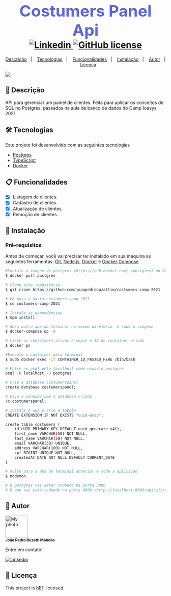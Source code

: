 <h1 align="center">
  <strong style="color: #5965E0; font-size: 50px;"> Costumers Panel Api </strong>
  <br />
  <a href="www.linkedin.com/in/joão-pedro-buzatti-mendes-b032301ba">
    <img alt="Linkedin" src="https://img.shields.io/badge/-João%20Pedro%20Buzatti%20Mendes-29B6D1?label=Linkedin&logo=linkedin&style=flat-square">
  </a>
  <a href="https://github.com/joaopedrobuzattim/-----------/------/master/LICENSE.txt">
    <img alt="GitHub license" src="https://img.shields.io/github/license/joaopedrobuzattim/costumers-camp-2021?logo=mint&style=flat-square">
  </a>
</h1>
<p align="center">
  <a href="#page_facing_up-descrição">Descrição</a>&nbsp;&nbsp;&nbsp;|&nbsp;&nbsp;&nbsp;
  <a href="#-tecnologias">Tecnologias</a>&nbsp;&nbsp;&nbsp;|&nbsp;&nbsp;&nbsp;
  <a href="#clipboard-Funcionalidades">Funcionalidades</a>&nbsp;&nbsp;&nbsp;|&nbsp;&nbsp;&nbsp;
  <a href="#closed_book-instalação">Instalação</a>&nbsp;&nbsp;&nbsp;|&nbsp;&nbsp;&nbsp;
  <a href="#man-Autor">Autor</a>&nbsp;&nbsp;&nbsp;|&nbsp;&nbsp;&nbsp;
  <a href="#memo-Licença">Licença</a>
</p>

<img src="./.github/images/screens-moveit-2.0.svg" />

## :page_facing_up: Descrição
API para gerenciar um painel de clientes. Feita para aplicar os conceitos de SQL no Postgres, passados na aula de banco de dados do Camp Ioasys 2021.    

## 🛠 Tecnologias
Este projeto foi desenvolvido com as seguintes tecnologias

- [Postgres](https://www.postgresql.org/)
- [TypeScript](https://www.typescriptlang.org/)
- [Docker](https://www.docker.com/)


## :clipboard: Funcionalidades
- [x] Listagem de clientes.
- [x] Cadastro de clientes.
- [x] Atualização de clientes.
- [x] Remoção de clientes.

## :closed_book: Instalação

### Pré-requisitos
Antes de começar, você vai precisar ter instalado em sua máquina as seguintes ferramentas:
[Git](https://git-scm.com), [Node.js](https://nodejs.org/en/), [Docker](https://www.docker.com/) e [Docker Compose](https://docs.docker.com/compose/install/)

```bash
#Instale a imagem do postgres (https://hub.docker.com/_/postgres) no Docker
$ docker pull postgres

# Clone este repositório.
$ git clone https://github.com/joaopedrobuzattim/costumers-camp-2021

# Vá para a pasta costumers-camp-2021
$ cd costumers-camp-2021

# Instale as dependências
$ npm install 

# Abra outra aba do terminal no mesmo diretório  e rode o compose
$ docker-compose up -d

# Liste os containers ativos e copie o ID do container criado
$ docker ps

#Execute o container pelo terminal
$ sudo docker exec -it CONTAINER_ID_PASTED_HERE /bin/bash

# Entre no psql pelo localhost como usuario postgres
psql -h localhost -U postgres

# Crie a database costumerspanel
create database costumerspanel;

# Faça a conexão com a database criada
\c costumerspanel;

# Instale o uui e crie a tabela
CREATE EXTENSION IF NOT EXISTS "uuid-ossp";

create table costumers (
    id UUID PRIMARY KEY DEFAULT uuid_generate_v4(),
    first_name VARCHAR(50) NOT NULL,
    last_name VARCHAR(50) NOT NULL,
    email VARCHAR(50) UNIQUE,
    address VARCHAR(100) NOT NULL,
    cpf BIGINT UNIQUE NOT NULL,
    createdAt DATE NOT NULL DEFAULT CURRENT_DATE
) 

# Volte para a aba do terminal anterior e rode a aplicação
$ nodemon

# O postgres vai estar rodando na porta 3000
# O app vai está rodando na porta 8000 <http://localhost:8000/api/v1/costumers>
```
## :man: Autor

<a href="https://github.com/joaopedrobuzattim/">
 <img src="https://avatars.githubusercontent.com/u/71409819?s=400&u=c5b2434830684d057b9c2925362222afd9241f7c&v=4" width="70px;" alt="My photo"/>
 <br />
 <sub><b> João Pedro Buzatti Mendes </b></sub>
</a>

Entre em contato!

<a href="www.linkedin.com/in/joão-pedro-buzatti-mendes-b032301ba">
    <img alt="Linkedin" src="https://img.shields.io/badge/-João%20Pedro%20Buzatti%20Mendes-29B6D1?label=Linkedin&logo=linkedin&style=flat-square">
  </a>


## :memo: Licença
This project is [MIT](./LICENSE.txt) licensed.
